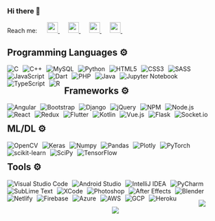 ### Hi there 👋
<!--
**anuragbansal009/anuragbansal009** is a ✨ _special_ ✨ repository because its `README.md` (this file) appears on your GitHub profile.
--> Reach me: &nbsp;&nbsp;&nbsp;&nbsp; <a href="https://www.linkedin.com/in/anuragbansal009/">
  <img src="https://cdn-icons-png.flaticon.com/512/174/174857.png" width="25px;">
</a> &nbsp;&nbsp;&nbsp;&nbsp; <a href="mailto:bansal.anurag568@gmail.com">
  <img src="https://img.icons8.com/color/48/000000/gmail--v2.png" width="25px;">
</a> &nbsp;&nbsp;&nbsp;&nbsp; <a href="https://twitter.com/anuragbansal009">
  <img src="https://img.icons8.com/fluent/48/000000/twitter.png" width="25px;">
</a> &nbsp;&nbsp;&nbsp;&nbsp; <a href="https://www.instagram.com/anuragbansal009/">
  <img src="https://img.icons8.com/fluent/48/000000/instagram-new.png" width="25px;">
</a> &nbsp;&nbsp;&nbsp;&nbsp; <h2>
  <b>Programming Languages ⚙️ </b>
</h2>
<section><p align = "center">
  <img style="float: left; margin-right: 10px;" alt="C" src="https://img.shields.io/badge/c-%2300599C.svg?style=for-the-badge&logo=c&logoColor=white" />
  <img style="float: left; margin-right: 10px;" alt="C++" src="https://img.shields.io/badge/c++-%2300599C.svg?style=for-the-badge&logo=c%2B%2B&logoColor=white" />
  <img style="float: left; margin-right: 10px;" alt="MySQL" src="https://img.shields.io/badge/mysql-%23161616.svg?style=for-the-badge&logo=mysql&logoColor=white" />
  <img style="float: left; margin-right: 10px;" alt="Python" src="https://img.shields.io/badge/python-3670A0?style=for-the-badge&logo=python&logoColor=ffdd54" />
  <img style="float: left; margin-right: 10px;" alt="HTML5" src="https://img.shields.io/badge/html5-%23E34F26.svg?style=for-the-badge&logo=html5&logoColor=white" />
  <img style="float: left; margin-right: 10px;" alt="CSS3" src="https://img.shields.io/badge/css3-%231572B6.svg?style=for-the-badge&logo=css3&logoColor=white" />
  <img style="float: left; margin-right: 10px;" alt="SASS" src="https://img.shields.io/badge/SASS-hotpink.svg?style=for-the-badge&logo=SASS&logoColor=white" />
  <img style="float: left; margin-right: 10px;" alt="JavaScript" src="https://img.shields.io/badge/javascript-%23323330.svg?style=for-the-badge&logo=javascript&logoColor=%23F7DF1E" />
  <img style="float: left; margin-right: 10px;" alt="Dart" src="https://img.shields.io/badge/dart-%230175C2.svg?style=for-the-badge&logo=dart&logoColor=white" />
  <img style="float: left; margin-right: 10px;" alt="PHP" src="https://img.shields.io/badge/php-%23777BB4.svg?style=for-the-badge&logo=php&logoColor=white" />
  <img style="float: left; margin-right: 10px;" alt="Java" src="https://img.shields.io/badge/java-%23ED8B00.svg?style=for-the-badge&logo=java&logoColor=white" />
  <img style="float: left; margin-right: 10px;" alt="Jupyter Notebook" src="https://img.shields.io/badge/jupyter-%23FA0F00.svg?style=for-the-badge&logo=jupyter&logoColor=white" />
  <img style="float: left; margin-right: 10px;" alt="TypeScript" src="https://img.shields.io/badge/typescript-%23007ACC.svg?style=for-the-badge&logo=typescript&logoColor=white" />
  <img style="float: left; margin-right: 10px;" alt="R" src="https://img.shields.io/badge/r-%23276DC3.svg?style=for-the-badge&logo=r&logoColor=white" />
  
  </p></section>
<br />
<h2>
  <b>Frameworks ⚙️ </b>
</h2>
<section><p align = "center">
  <img style="float: left; margin-right: 10px;" alt="Angular" src="https://img.shields.io/badge/angular-%23DD0031.svg?style=for-the-badge&logo=angular&logoColor=white" />
  <img style="float: left; margin-right: 10px;" alt="Bootstrap" src="https://img.shields.io/badge/bootstrap-%23563D7C.svg?style=for-the-badge&logo=bootstrap&logoColor=white" />
  <img style="float: left; margin-right: 10px;" alt="Django" src="https://img.shields.io/badge/django-%23092E20.svg?style=for-the-badge&logo=django&logoColor=white" />
  <img style="float: left; margin-right: 10px;" alt="jQuery" src="https://img.shields.io/badge/jquery-%230769AD.svg?style=for-the-badge&logo=jquery&logoColor=white" />
  <img style="float: left; margin-right: 10px;" alt="NPM" src="https://img.shields.io/badge/NPM-%23000000.svg?style=for-the-badge&logo=npm&logoColor=white" />
  <img style="float: left; margin-right: 10px;" alt="Node.js" src="https://img.shields.io/badge/node.js-6DA55F?style=for-the-badge&logo=node.js&logoColor=white" />
  <img style="float: left; margin-right: 10px;" alt="React" src="https://img.shields.io/badge/react-%2320232a.svg?style=for-the-badge&logo=react&logoColor=%2361DAFB" />
  <img style="float: left; margin-right: 10px;" alt="Redux" src="https://img.shields.io/badge/redux-%23593d88.svg?style=for-the-badge&logo=redux&logoColor=white" />
  <img style="float: left; margin-right: 10px;" alt="Flutter" src="https://img.shields.io/badge/Flutter-%2302569B.svg?style=for-the-badge&logo=Flutter&logoColor=white" />
  <img style="float: left; margin-right: 10px;" alt="Kotlin" src="https://img.shields.io/badge/kotlin-%230095D5.svg?style=for-the-badge&logo=kotlin&logoColor=white" />
  <img style="float: left; margin-right: 10px;" alt="Vue.js" src="https://img.shields.io/badge/vuejs-%2335495e.svg?style=for-the-badge&logo=vuedotjs&logoColor=%234FC08D" />
  <img style="float: left; margin-right: 10px;" alt="Flask" src="https://img.shields.io/badge/flask-%23000.svg?style=for-the-badge&logo=flask&logoColor=white" />
  <img style="float: left; margin-right: 10px;" alt="Socket.io" src="https://img.shields.io/badge/Socket.io-black?style=for-the-badge&logo=socket.io&badgeColor=010101" />

  </p></section>
<br />

<h2>
  <b>ML/DL ⚙️ </b>
</h2>
<section><p align = "center">
  <img style="float: left; margin-right: 10px;" alt="OpenCV" src="https://img.shields.io/badge/opencv-%23white.svg?style=for-the-badge&logo=opencv&logoColor=white" />
  <img style="float: left; margin-right: 10px;" alt="Keras" src="https://img.shields.io/badge/Keras-%23D00000.svg?style=for-the-badge&logo=Keras&logoColor=white" />
  <img style="float: left; margin-right: 10px;" alt="Numpy" src="https://img.shields.io/badge/numpy-%23013243.svg?style=for-the-badge&logo=numpy&logoColor=white" />
  <img style="float: left; margin-right: 10px;" alt="Pandas" src="https://img.shields.io/badge/pandas-%23150458.svg?style=for-the-badge&logo=pandas&logoColor=white" />
  <img style="float: left; margin-right: 10px;" alt="Plotly" src="https://img.shields.io/badge/Plotly-%233F4F75.svg?style=for-the-badge&logo=plotly&logoColor=white" />
  <img style="float: left; margin-right: 10px;" alt="PyTorch" src="https://img.shields.io/badge/PyTorch-%23EE4C2C.svg?style=for-the-badge&logo=PyTorch&logoColor=white" />
  <img style="float: left; margin-right: 10px;" alt="scikit-learn" src="https://img.shields.io/badge/scikit--learn-%23F7931E.svg?style=for-the-badge&logo=scikit-learn&logoColor=white" />
  <img style="float: left; margin-right: 10px;" alt="SciPy" src="https://img.shields.io/badge/SciPy-%230C55A5.svg?style=for-the-badge&logo=scipy&logoColor=%white" />
  <img style="float: left; margin-right: 10px;" alt="TensorFlow" src="https://img.shields.io/badge/TensorFlow-%23FF6F00.svg?style=for-the-badge&logo=TensorFlow&logoColor=white" />
  </p></section>
<br />

<h2>
  <b>Tools ⚙️ </b>
</h2>
<section><p align = "center">
  <img style="float: left; margin-right: 10px;" alt="Visual Studio Code" src="https://img.shields.io/badge/VS%20Code-0078d7.svg?style=for-the-badge&logo=visual-studio-code&logoColor=white" />
  <img style="float: left; margin-right: 10px;" alt="Android Studio" src="https://img.shields.io/badge/Android%20Studio-3DDC84.svg?style=for-the-badge&logo=android-studio&logoColor=white" />
  <img style="float: left; margin-right: 10px;" alt="IntelliJ IDEA" src="https://img.shields.io/badge/IntelliJIDEA-000000.svg?style=for-the-badge&logo=intellij-idea&logoColor=white" />
  <img style="float: left; margin-right: 10px;" alt="PyCharm" src="https://img.shields.io/badge/pycharm-143?style=for-the-badge&logo=pycharm&logoColor=black&color=black&labelColor=green" />
  <img style="float: left; margin-right: 10px;" alt="SubLime Text" src="https://img.shields.io/badge/sublime_text-%23575757.svg?style=for-the-badge&logo=sublime-text&logoColor=important" />
  <img style="float: left; margin-right: 10px;" alt="XCode" src="https://img.shields.io/badge/Xcode-007ACC?style=for-the-badge&logo=Xcode&logoColor=white" />
  <img style="float: left; margin-right: 10px;" alt="Photoshop" src="https://img.shields.io/badge/Photoshop-%2331A8FF.svg?style=for-the-badge&logo=adobephotoshop&logoColor=white" />
  <img style="float: left; margin-right: 10px;" alt="After Effects" src="https://img.shields.io/badge/After%20Effects-9999FF.svg?style=for-the-badge&logo=Adobe%20After%20Effects&logoColor=white" />
  <img style="float: left; margin-right: 10px;" alt="Blender" src="https://img.shields.io/badge/Blender-%23F5792A.svg?style=for-the-badge&logo=blender&logoColor=white" />
  <img style="float: left; margin-right: 10px;" alt="Netlify" src="https://img.shields.io/badge/netlify-%23000000.svg?style=for-the-badge&logo=netlify&logoColor=#00C7B7" />
  <img style="float: left; margin-right: 10px;" alt="Firebase" src="https://img.shields.io/badge/firebase-%23039BE5.svg?style=for-the-badge&logo=firebase" />
  <img style="float: left; margin-right: 10px;" alt="Azure" src="https://img.shields.io/badge/azure-%230072C6.svg?style=for-the-badge&logo=microsoftazure&logoColor=white" />
  <img style="float: left; margin-right: 10px;" alt="AWS" src="https://img.shields.io/badge/AWS-%23FF9900.svg?style=for-the-badge&logo=amazon-aws&logoColor=white" />
  <img style="float: left; margin-right: 10px;" alt="GCP" src="https://img.shields.io/badge/GoogleCloud-%234285F4.svg?style=for-the-badge&logo=google-cloud&logoColor=white" />
  <img style="float: left; margin-right: 10px;" alt="Heroku" src="https://img.shields.io/badge/heroku-%23430098.svg?style=for-the-badge&logo=heroku&logoColor=white" />

  </p></section>
<br />
<h2></h2><p align = "center">
<img src="https://github-readme-stats.vercel.app/api?username=anuragbansal009&show_icons=true&theme=algolia" /><br />
<img src="https://github-readme-stats.vercel.app/api/top-langs/?username=anuragbansal009&layout=compact&theme=radical" /></p>
